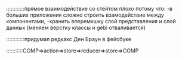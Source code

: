::::::::::::прямое взаимодействие со стейтом плохо потому что:
-в больших приложения сложно строить взамодействие между компонентами,
-хранить вперемкшку слой представления и слой данных (меняем верстку классы и gebi отваливается)

::::::::::::придумал редкакс Ден Браун в фейсбуке

:::::::::::COMP=>action=>store=>reducer=>store=>COMP
